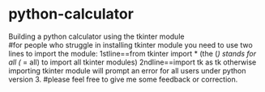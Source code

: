 # python-calculator
Building a python calculator using the tkinter module  
#for people who struggle in installing tkinter module
you need to use two lines to import the module:
1stline==from tkinter import * (the (*) stands for all (* = all) to import all tkinter modules)
2ndline==import tk as tk
otherwise importing tkinter module will prompt an error for all users under python version 3.
#please feel free to give me some feedback or correction.
